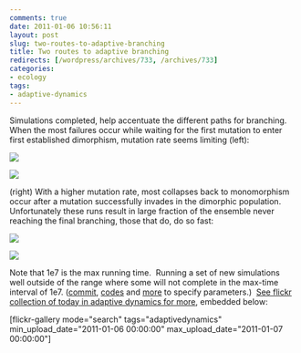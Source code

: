 ```yaml
---
comments: true
date: 2011-01-06 10:56:11
layout: post
slug: two-routes-to-adaptive-branching
title: Two routes to adaptive branching
redirects: [/wordpress/archives/733, /archives/733]
categories:
- ecology
tags:
- adaptive-dynamics
---
```


Simulations completed, help accentuate the different paths for branching.  When the most failures occur while waiting for the first mutation to enter first established dimorphism, mutation rate seems limiting (left):

![]( http://farm6.staticflickr.com/5082/5330189191_a102ab6930_o.png )


![]( http://farm6.staticflickr.com/5003/5330799994_d9d050c587_o.png )


(right) With a higher mutation rate, most collapses back to monomorphism occur after a mutation successfully invades in the dimorphic population. Unfortunately these runs result in large fraction of the ensemble never reaching the final branching, those that do, do so fast:

![]( http://farm6.staticflickr.com/5044/5330262645_409b7f722e_o.png )


![]( http://farm6.staticflickr.com/5243/5330873676_00a39384f4_o.png )


Note that 1e7 is the max running time.  Running a set of new simulations well outside of the range where some will not complete in the max-time interval of 1e7. ([commit](https://github.com/cboettig/AdaptiveDynamics/commit/bb0dd7111f696a1de2654a21df6d03068ac6fae6), [codes](https://github.com/cboettig/AdaptiveDynamics/blob/bb0dd7111f696a1de2654a21df6d03068ac6fae6/demos/fewmore.R) and [more](https://github.com/cboettig/AdaptiveDynamics/blob/593b0ac13b6065aa77c9235edeafdafe4cc0fe8a/demos/step_limited.R) to specify parameters.)  [See flickr collection of today in adaptive dynamics for more](http://www.flickr.com/search/?q=adaptivedynamics&m=tags&d=taken-20110106-20110106&ss=0&ct=0&mt=all&w=46456847%40N08&adv=1), embedded below:

[flickr-gallery mode="search" tags="adaptivedynamics" min_upload_date="2011-01-06 00:00:00" max_upload_date="2011-01-07 00:00:00"]
